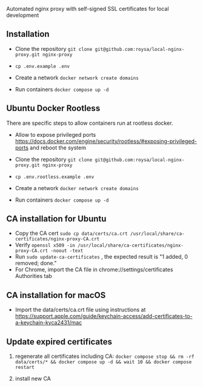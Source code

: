 Automated nginx proxy with self-signed SSL certificates for local development 

## Installation

- Clone the repository `git clone git@github.com:roysa/local-nginx-proxy.git nginx-proxy`

- `cp .env.example .env`

- Create a network `docker network create domains`

- Run containers `docker compose up -d`

## Ubuntu Docker Rootless 

There are specific steps to allow containers run at rootless docker.

- Allow to expose privileged ports https://docs.docker.com/engine/security/rootless/#exposing-privileged-ports and reboot the system

- Clone the repository `git clone git@github.com:roysa/local-nginx-proxy.git nginx-proxy`

- `cp .env.rootless.example .env`

- Create a network `docker network create domains`

- Run containers `docker compose up -d`


## CA installation for Ubuntu

- Copy the CA cert `sudo cp data/certs/ca.crt /usr/local/share/ca-certificates/nginx-proxy-CA.crt`
- Verify `openssl x509 -in /usr/local/share/ca-certificates/nginx-proxy-CA.crt -noout -text`
- Run `sudo update-ca-certificates` , the expected result is "1 added, 0 removed; done."
- For Chrome, import the CA file in chrome://settings/certificates Authorities tab

## CA installation for macOS

- Import the data/certs/ca.crt file using instructions at https://support.apple.com/guide/keychain-access/add-certificates-to-a-keychain-kyca2431/mac

## Update expired certificates

1. regenerate all certificates including CA: `docker compose stop && rm -rf data/certs/* && docker compose up -d && wait 10 && docker compose restart`

2. install new CA
